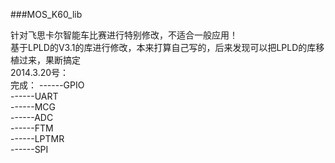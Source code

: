 ###MOS_K60_lib

针对飞思卡尔智能车比赛进行特别修改，不适合一般应用！   
基于LPLD的V3.1的库进行修改，本来打算自己写的，后来发现可以把LPLD的库移植过来，果断搞定   
2014.3.20号：   
完成：
------GPIO   
------UART   
------MCG    
------ADC    
------FTM    
------LPTMR    
------SPI    
